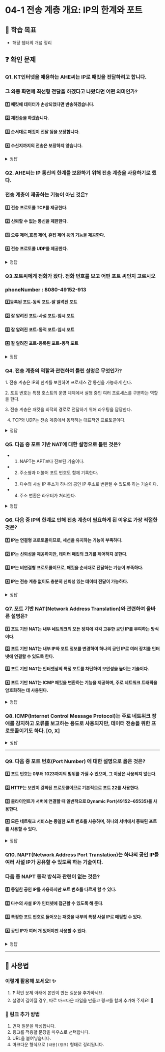 # 04-1 전송 계층 개요: IP의 한계와 포트

## 📌 학습 목표
- 해당 챕터의 개념 정리

## ❓ 확인 문제
### Q1. KT인터넷을 애용하는 AHE씨는 IP로 패킷을 전달하려고 합니다.
### 그 와중 화면에 최선형 전달을 하겠다고 나왔다면 어떤 의미인가?

#### 1️⃣ 패킷에 데이터가 손상되었다면 반송하겠습니다.

#### 2️⃣ 재전송을 하겠습니다.

#### 3️⃣ 순서대로 패킷이 전달 됨을 보장합니다. 

#### 4️⃣ 수신지까지의 전송은 보장하지 않습니다.

<details>
<summary>정답</summary>

#### 4️⃣ 수신지까지의 전송은 보장하지 않습니다.
- 최선형 전달의 의미는 "최선을 다하겠습니다만 전송 결과에 대해서는 보장하지 않겠습니다."의 의미이다.
- 이는 IP의 특성 중 하나인 신뢰할 수 없는 통신으로 IP프로토콜이 패킷이 수신지까지 제대로 전송되었다는 보장을 하지 않는 특징을 일컫는다.

---

</details>

### Q2. AHE씨는 IP 통신의 한계를 보완하기 위해 전송 계층을 사용하기로 했다.
### 전송 계층이 제공하는 기능이 아닌 것은?

#### 1️⃣ 전송 프로토콜 TCP를 제공한다.

#### 2️⃣ 신뢰할 수 없는 통신을 제한한다. 

#### 3️⃣ 오류 제어,흐름 제어, 혼잡 제어 등의 기능을 제공한다.  

#### 4️⃣ 전송 프로토콜  UDP를 제공한다.

<details>
<summary>정답</summary>

#### 2️⃣ 신뢰할 수 없는 통신을 제한한다. 
- 전송 계층을 사용한다 해서 신뢰할 수 없는 통신을 제한하지는 않는다.

- 왜냐하면 신뢰성 있는 통신만이 정답은 아니기 때문 

- 신뢰 할 수 없는 통신은 비교적 높은 성능을 가지고 있어 이들이 필요할 때가있다.

- 그래서 전송 계층에서 신뢰 할 수 없는 통신을 가능하게 해주는 프로토콜이 UDP이다.
---

</details>

### Q3.포트씨에게 전화가 왔다. 전화 번호를 보고 어떤 포트 씨인지 고르시오
### phoneNumber : 8080-49152-913  

#### 1️⃣등록된 포트-동적 포트-잘 알려진 포트

#### 2️⃣ 잘 알려진 포트-사설 포트-임시 포트

#### 3️⃣ 잘 알려진 포트-동적 포트-임시 포트 

#### 4️⃣ 잘 알려진 포트-등록된 포트-동적 포트

<details>
<summary>정답</summary>

####  1️⃣등록된 포트-동적 포트-잘 알려진 포트 

- 포트란 패킷에 저장된 특정 어플리케이션을 식변 할 수 있는 정보이다.

- 전송 계층에서는 포트 번호를 통해 특정 애플리케이션을 식별한다.

- 0번 부터 1023번까지는 잘알려진 포트롤 범용적으로 사용되는 어플리케이션 프로토콜이 사용하는 포트 번호 이다.  ex-80 HTTP

- 1024번 부터 49151번까지는 등록된 포트 번호로 잘 알려진 포트 번호보다는

덜 범용적이지만 흔히 사용되는 애플리케이션 프로토콜에 할당하기 위해 사용한다.
ex 8080 -HTTP대체, 3306 -mySQL DB

- 49152번부터 65535번 까지는 동적 포트,사설 포트 ,임시 포트라고 부르며

인터넷 할당 번호 관리 기관에 의해 할당된 애플리케이션 프로토콜이 없고 
자유롭게 사용이 가능하다.

---

</details>

### Q4. 전송 계층의 역할과 관련하여 틀린 설명은 무엇인가?

1️. 전송 계층은 IP의 한계를 보완하여 프로세스 간 통신을 가능하게 한다.

2️. 포트 번호는 특정 호스트의 운영 체제에서 실행 중인 여러 프로세스를 구분하는 역할을 한다.

3️. 전송 계층은 패킷을 최적의 경로로 전달하기 위해 라우팅을 담당한다.

4. TCP와 UDP는 전송 계층에서 동작하는 대표적인 프로토콜이다.

<details>
<summary>정답</summary>

- **3. 전송 계층은 패킷을 최적의 경로로 전달하기 위해 라우팅을 담당한다. X**   
  - 라우팅은 네트워크 계층(IP 계층)의 역할이며, 전송 계층은 포트 번호를 이용해 응용 프로그램 간 데이터 전달을 담당합니다.

**[해설]**

- **1️. 전송 계층은 IP의 한계를 보완하여 프로세스 간 통신을 가능하게 한다. O**   
  - 전송 계층은 IP 주소만으로는 식별할 수 없는 프로세스를 구분하기 위해 포트 번호를 사용하여 프로세스 간 통신을 지원합니다.


- **2️. 포트 번호는 특정 호스트의 운영 체제에서 실행 중인 여러 프로세스를 구분하는 역할을 한다. O**   
  - 포트 번호는 같은 IP 주소 내에서 실행되는 여러 프로세스를 구별하는 역할을 합니다.
  

- **4. TCP와 UDP는 전송 계층에서 동작하는 대표적인 프로토콜이다. O** 
  - TCP(전송 제어 프로토콜)와 UDP(사용자 데이터그램 프로토콜)는 전송 계층에서 동작하는 주요 프로토콜입니다.
  
---

</details>  


### Q5. 다음 중 포트 기반 NAT에 대한 설명으로 틀린 것은?
- 1. NAPT는 APT보다 진보된 기술이다.
- 2. 주소쌍과 더불어 포트 번호도 함께 기록한다.
- 3. 다수의 사설 IP 주소가 하나의 공인 IP 주소로 변환될 수 있도록 하는 기술이다.
- 4. 주소 변환은 라우터가 처리한다.

<details>
<summary>정답</summary>

##### 1. NAPT는 APT보다 진보된 기술이다. -> X

**[해설]**

NAPT의 다른 용어가 APT이다.


</details>


### Q6. 다음 중 IP의 한계로 인해 전송 계층이 필요하게 된 이유로 가장 적절한 것은?
#### 1️⃣ IP는 연결형 프로토콜이므로, 세션을 유지하는 기능이 부족하다.
#### 2️⃣  IP는 신뢰성을 제공하지만, 데이터 패킷의 크기를 제어하지 못한다.
#### 3️⃣ IP는 비연결형 프로토콜이므로, 패킷을 순서대로 전달하는 기능이 부족하다.
#### 4️⃣ IP는 전송 계층 없이도 충분히 신뢰성 있는 데이터 전달이 가능하다.

<details> 
<summary>정답</summary>
#### 3️⃣ IP는 비연결형 프로토콜이므로, 패킷을 순서대로 전달하는 기능이 부족하다.

**[해설]**
* IP는 패킷을 목적지까지 전달할 뿐, 순서 보장, 오류 복구, 재전송 등의 기능이 없어 신뢰성이 떨어진다. 이를 보완하기 위해 전송 계층이 존재한다.

</details>

### Q7. 포트 기반 NAT(Network Address Translation)와 관련하여 올바른 설명은?
#### 1️⃣ 포트 기반 NAT는 내부 네트워크의 모든 장치에 각각 고유한 공인 IP를 부여하는 방식이다.
#### 2️⃣ 포트 기반 NAT는 내부 IP와 포트 정보를 변경하여 하나의 공인 IP로 여러 장치를 인터넷에 연결할 수 있도록 한다.
#### 3️⃣ 포트 기반 NAT는 인터넷상의 특정 포트를 차단하여 보안성을 높이는 기술이다.
#### 4️⃣ 포트 기반 NAT는 ICMP 패킷을 변환하는 기능을 제공하며, 주로 네트워크 트래픽을 암호화하는 데 사용된다.

<details> 
<summary>정답</summary>
#### 2️⃣ 포트 기반 NAT는 내부 IP와 포트 정보를 변경하여 하나의 공인 IP로 여러 장치를 인터넷에 연결할 수 있도록 한다.
>> 포트 기반 NAT(특히 NAPT)는 내부 장치의 사설 IP 주소를 **하나의 공인 IP 주소와 포트 번호를 이용해 매핑**하여 여러 기기가 인터넷을 사용할 수 있도록 한다.

**[해설]**
1️⃣ 포트 기반 NAT는 내부 네트워크의 여러 장치가 하나의 공인 IP를 공유하면서 인터넷에 접속할 수 있도록 해준다.
3️⃣ 포트 차단과 관련된 기술은 보통 방화벽(Firewall) 에서 수행하는 기능이다.
4️⃣ NAT는 ICMP 패킷을 변환하지 않으며, 암호화를 수행하지 않는다. 네트워크 트래픽 암호화는 VPN, IPsec, TLS 같은 별도의 보안 프로토콜이 담당하는 역할이다.

</details>

### Q8.  ICMP(Internet Control Message Protocol)는 주로 네트워크 장애를 감지하고 오류를 보고하는 용도로 사용되지만, 데이터 전송을 위한 프로토콜이기도 하다.  [O, X]

<details> 
<summary>정답</summary>
 #### X

**[해설]**
* ICMP는 네트워크 오류 감지 및 진단을 위한 프로토콜로, 데이터 전송을 위한 프로토콜이 아니다. 예를 들어, ping 명령어는 ICMP를 사용하여 네트워크 연결 상태를 확인한다.

</details>

---

### Q9. 다음 중 포트 번호(Port Number) 에 대한 설명으로 옳은 것은?

#### 1️⃣ 포트 번호는 0부터 1023까지의 범위를 가질 수 있으며, 그 이상은 사용되지 않는다.
#### 2️⃣ HTTP는 보안이 강화된 프로토콜이므로 기본적으로 포트 22를 사용한다.
#### 3️⃣ 클라이언트가 서버에 연결할 때 일반적으로 Dynamic Port(49152~65535)를 사용한다.
#### 4️⃣ 모든 네트워크 서비스는 동일한 포트 번호를 사용하며, 하나의 서버에서 중복된 포트를 사용할 수 있다.

<details> 
<summary>정답</summary>

#### 3️⃣ 클라이언트가 서버에 연결할 때 일반적으로 Dynamic Port(49152~65535)를 사용한다.
*  클라이언트가 서버에 연결할 때 Dynamic Port(49152~65535)를 임시로 할당하여 사용한다.

**[해설]**

1️⃣ 포트 번호의 범위는 0 ~ 65535 이며, 1023 이상의 Registered 및 Dynamic 포트도 사용된다.

2️⃣ HTTP는 포트 80, HTTPS는 포트 443 을 사용한다. 포트 22는 SSH 용도이다.

4️⃣ 하나의 포트 번호는 한 개의 네트워크 서비스에만 할당되며, 같은 포트를 여러 프로세스가 동시에 사용할 수 없다.

</details>

### Q10. NAPT(Network Address Port Translation)는 하나의 공인 IP를 여러 사설 IP가 공유할 수 있도록 하는 기술이다. 
### 다음 중 NAPT 동작 방식과 관련이 없는 것은?

#### 1️⃣ 동일한 공인 IP를 사용하지만 포트 번호를 다르게 할 수 있다.
#### 2️⃣ 다수의 사설 IP가 인터넷에 접근할 수 있도록 해 준다.
#### 3️⃣ 특정한 포트 번호로 들어오는 패킷을 내부의 특정 사설 IP로 매핑할 수 있다.
#### 4️⃣ 공인 IP가 여러 개 있어야만 사용할 수 있다.

<details> 
<summary>정답</summary>

#### 4️⃣ 공인 IP가 여러 개 있어야만 사용할 수 있다.
*  NAPT는 공인 IP가 하나만 있어도 여러 포트 번호를 이용하여 충분히 동작할 수 있다.

**[해설]**

1️⃣ NAPT는 공인 IP 하나를 사용하지만, 각 연결에 대해 ***다른 포트 번호*** 를 할당하여 구별한다.

2️⃣ 다수의 사설 IP가 인터넷을 사용할 수 있도록 해 주는 것이 NAPT의 주된 역할이다.

4️⃣ 외부에서 특정 포트를 통해 내부 네트워크의 특정 장치로 ***포트 포워딩***을 설정할 수 있다.

</details>

---


## 📝 사용법  
### 이렇게 활용해 보세요! ✨  
1. ❓ 확인 문제 아래에 본인이 만든 질문을 추가하세요.  
2. 설명이 길어질 경우, 따로 마크다운 파일을 만들고 링크를 함께 추가해 주세요! 🔗  

### 🔗 링크 추가 방법  
1. 먼저 질문을 작성합니다.  
2. 링크를 적용할 문장을 마우스로 선택합니다.  
3. URL을 붙여넣습니다.  
4. 마크다운 형식으로 `[내용](링크)` 형태로 정리됩니다.  
